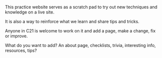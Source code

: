 This practice website serves as a scratch pad to try out new techniques and knowledge on a live site.

It is also a way to reinforce what we learn and share tips and tricks.

Anyone in C21 is welcome to work on it and add a page, make a change, fix or improve.

What do you want to add?  An about page, checklists, trivia, interesting info, resources, tips?

